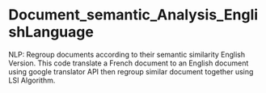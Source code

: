 # Document_semantic_Analysis_EnglishLanguage
NLP: Regroup documents according to their semantic similarity English Version. This code translate a French document to an English document using google translator API then regroup similar document together using LSI Algorithm. 

